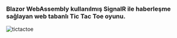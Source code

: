 <h3>Blazor WebAssembly kullanılmış SignalR ile haberleşme sağlayan  web tabanlı Tic Tac Toe oyunu. </h3>

![tictactoe](https://github.com/user-attachments/assets/1c326c79-505a-4005-87e1-ff78c4ac8341)

